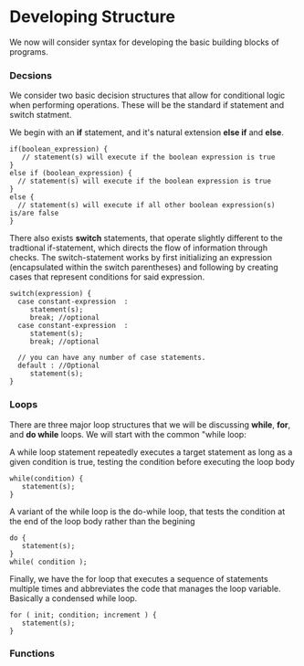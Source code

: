 # Developing Structure
We now will consider syntax for developing the basic building blocks of programs. 
### Decsions
We consider two basic decision structures that allow for conditional logic when performing operations. These will be the standard if statement and switch statment. 

We begin with an **if** statement, and it's natural extension **else if** and **else**.
```
if(boolean_expression) {
   // statement(s) will execute if the boolean expression is true
} 
else if (boolean_expression) {
  // statement(s) will execute if the boolean expression is true
} 
else {
  // statement(s) will execute if all other boolean expression(s) is/are false
}
```
There also exists **switch** statements, that operate slightly different to the tradtional if-statement, which directs the flow of information through checks. The switch-statement works by first initializing an expression (encapsulated within the switch parentheses) and following by creating cases that represent conditions for said expression.   
 ```
 switch(expression) {
   case constant-expression  :
      statement(s);
      break; //optional
   case constant-expression  :
      statement(s);
      break; //optional
  
   // you can have any number of case statements.
   default : //Optional
      statement(s);
}
```
### Loops 
There are three major loop structures that we will be discussing **while**, **for**, and **do while** loops. We will start with the common "while loop:

A while loop statement repeatedly executes a target statement as long as a given condition is true, testing the condition before executing the loop body
```
while(condition) {
   statement(s);
}
```
A variant of the while loop is the do-while loop, that tests the condition at the end of the loop body rather than the begining 
```
do {
   statement(s);
} 
while( condition );
```
Finally, we have the for loop that executes a sequence of statements multiple times and abbreviates the code that manages the loop variable. Basically a condensed while loop.
```
for ( init; condition; increment ) {
   statement(s);
}
```
### Functions
